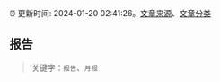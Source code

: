 :alarm_clock: 更新时间: 2024-01-20 02:41:26。[文章来源](/README.md)、[文章分类](/TAGS.md)

## 报告


> 关键字：`报告`、`月报`



